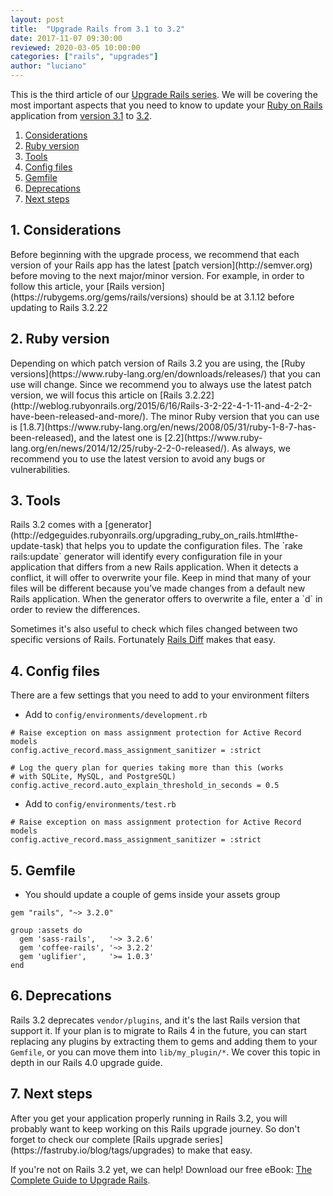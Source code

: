 ```yaml
---
layout: post
title:  "Upgrade Rails from 3.1 to 3.2"
date: 2017-11-07 09:30:00
reviewed: 2020-03-05 10:00:00
categories: ["rails", "upgrades"]
author: "luciano"
---
```


This is the third article of our [Upgrade Rails series](https://fastruby.io/blog/tags/upgrades). We will be covering the most important aspects that you need to know to update your [Ruby on Rails](http://rubyonrails.org/) application from [version 3.1](http://guides.rubyonrails.org/3_1_release_notes.html) to [3.2](http://guides.rubyonrails.org/3_2_release_notes.html).

<!--more-->

1. [Considerations](#considerations)
2. [Ruby version](#ruby-version)
3. [Tools](#tools)
4. [Config files](#config-files)
5. [Gemfile](#gemfile)
6. [Deprecations](#deprecations)
7. [Next steps](#next-steps)


<h2 id="considerations">1. Considerations</h2>
Before beginning with the upgrade process, we recommend that each version of your Rails app has the latest [patch version](http://semver.org) before moving to the next major/minor version. For example, in order to follow this article, your [Rails version](https://rubygems.org/gems/rails/versions) should be at 3.1.12 before updating to Rails 3.2.22

<h2 id="ruby-version">2. Ruby version</h2>
Depending on which patch version of Rails 3.2 you are using, the [Ruby versions](https://www.ruby-lang.org/en/downloads/releases/) that you can use will change. Since we recommend you to always use the latest patch version, we will focus this article on [Rails 3.2.22](http://weblog.rubyonrails.org/2015/6/16/Rails-3-2-22-4-1-11-and-4-2-2-have-been-released-and-more/). The minor Ruby version that you can use is [1.8.7](https://www.ruby-lang.org/en/news/2008/05/31/ruby-1-8-7-has-been-released), and the latest one is [2.2](https://www.ruby-lang.org/en/news/2014/12/25/ruby-2-2-0-released/). As always, we recommend you to use the latest version to avoid any bugs or vulnerabilities.

<h2 id="tools">3. Tools</h2>
Rails 3.2 comes with a [generator](http://edgeguides.rubyonrails.org/upgrading_ruby_on_rails.html#the-update-task) that helps you to update the configuration files. The `rake rails:update` generator will identify every configuration file in your application that differs from a new Rails application. When it detects a conflict, it will offer to overwrite your file. Keep in mind that many of your files will be different because you’ve made changes from a default new Rails application. When the generator offers to overwrite a file, enter a `d` in order to review the differences.

Sometimes it's also useful to check which files changed between two specific versions of Rails. Fortunately [Rails Diff](http://railsdiff.org/3.1.12/3.2.22.5) makes that easy.

<h2 id="config-files">4. Config files</h2>
There are a few settings that you need to add to your environment filters

- Add to `config/environments/development.rb`

```
# Raise exception on mass assignment protection for Active Record models
config.active_record.mass_assignment_sanitizer = :strict

# Log the query plan for queries taking more than this (works
# with SQLite, MySQL, and PostgreSQL)
config.active_record.auto_explain_threshold_in_seconds = 0.5
```

- Add to `config/environments/test.rb`

```
# Raise exception on mass assignment protection for Active Record models
config.active_record.mass_assignment_sanitizer = :strict
```

<h2 id="gemfile">5. Gemfile</h2>

- You should update a couple of gems inside your assets group

```
gem "rails", "~> 3.2.0"

group :assets do
  gem 'sass-rails',   '~> 3.2.6'
  gem 'coffee-rails', '~> 3.2.2'
  gem 'uglifier',     '>= 1.0.3'
end
```

<h2 id="deprecations">6. Deprecations</h2>

Rails 3.2 deprecates `vendor/plugins`, and it's the last Rails version that support it. If your plan is to migrate to Rails 4 in the future, you can start replacing any plugins by extracting them to gems and adding them to your `Gemfile`, or you can move them into `lib/my_plugin/*`. We cover this topic in depth in our Rails 4.0 upgrade guide.

<h2 id="next-steps">7. Next steps</h2>
After you get your application properly running in Rails 3.2, you will probably want to keep working on this Rails upgrade journey. So don't forget to check our complete [Rails upgrade series](https://fastruby.io/blog/tags/upgrades) to make that easy.

If you're not on Rails 3.2 yet, we can help! Download our free eBook: [The Complete Guide to Upgrade Rails](https://www.fastruby.io/).
